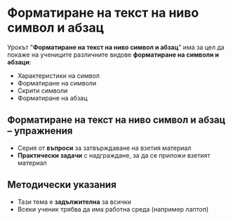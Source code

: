 # Форматиране на текст на ниво символ и абзац

Урокът "**Форматиране на текст на ниво символ и абзац**" има за цел да покаже на учениците различните видове **форматиране на символи и абзаци**:
 - Характеристики на символ
 - Форматиране на символи
 - Скрити символи
 - Форматиране на абзац

## Форматиране на текст на ниво символ и абзац – упражнения
  - Серия от **въпроси** за затвърждаване на взетия материал
  - **Практически задачи** с надграждане, за да се приложи взетият материал

## Методически указания
  - Тази тема е **задължителна** за всички
  - Всеки ученик трябва да има работна среда (например лаптоп)
